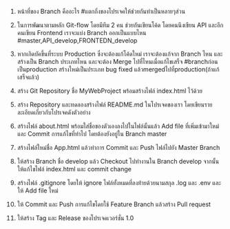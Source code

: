 1. หน้าที่ของ Branch คืออะไร
#แตกกิ่งของโปรเจคให้ช่วยกันทำเป็นหลายๆส่วน
2. ในการพัฒนาตามหลัก Git-flow โดยมีทีม 2 คน ช่วยกันเขียนโค้ด โดยคนนึงเขียน API
และอีกคนเขียน Frontend เราจะแบ่ง Branch ออกเป็นแบบไหน
#master,API_develop,FRONTEDN_develop
3. หากเกิดบัคขึ้นที่ระบบ Production ซึ่งจะต้องแก้โค้ดใหม่ เราจะต้องแก้จาก Branch ไหน และสร้างเป็น Branch ประเภทไหน และจะต้อง Merge ไปที่ไหนเมื่อแก้ไขเสร็จ
#branchก่อนเป็นproduction สร้างใหม่เป็นประเภท bug fixed แล้วmergedไปที่production(ถ้าแก้เสร็จแล้ว)

4. สร้าง Git Repository ชื่อ MyWebProject พร้อมสร้างไฟล์ index.html ไว้ด้วย


4. สร้าง Repository และทดลองสร้างไฟล์ README.md ในโปรเจคของเรา โดยเขียนรายละเอียดเกี่ยวกับโปรเจคดังตัวอย่าง

5. สร้างไฟล์ about.html พร้อมใส่ชื่อของตัวเองลงไปในไฟล์นั้นแล้ว Add file ที่เพิ่มเข้ามาใหม่และ Commit การแก้ไขที่ทําไป โดยต้องยังอยู่ใน Branch master
6. สร้างไฟล์ใหม่ชื่อ App.html แล้วทําการ Commit และ Push ไฟล์ไปยัง Master Branch
7. ให้สร้าง Branch ชื่อ develop แล้ว Checkout ไปทํางานใน Branch develop จากนั้นให้แก้ไขไฟล์ index.html และ commit change


8. สร้างไฟล์ .gitignore โดยให้ ignore ไฟล์ทั้งหมดที่ลงท้ายด้วยนามสกุล .log และ .env และให้ Add file ใหม่
9. ให้ Commit และ Push การแก้ไขโดยใช้ Feature Branch แล้วสร้าง Pull request
10. ให้สร้าง Tag และ Release ของโปรเจคเวอร์ชั่น 1.0
